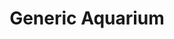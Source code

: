 ---
layout: project_web

cardclass: "col-md-6 mt-4 mt-lg-0"
image: assets/images/portfolio/05.jpg
cardtext: "display-9 mb-0 text-body font-alt fw-normal"
focus1: Website
name: Generic Aquarium
link: "project_detail/Generic_Aquarium.html"
display_order: 7

title: Generic Aquarium
interactive.description: An interactive webpage for any aquarium.
siteurl: ..\mini_sites\Generic_Aquarium\index.html
course: Web Design II
semester: Spring 2021
focus: Webpage

overview: <p class="lead">This project focused on the use of interactive web elements.</p> <p class="lead">Key elements are the Font Awesome icons, the animated nav bar, and the mouse-over Google Maps.</p>

screenshot: ../assets/images/portfolio/05.jpg

challenge: <p>I wanted to build a website that I would like to visit. It needed be visually appealing and have functionality. I wanted the 	site to be user-friendly in its use of font, icons, and colors. </p>

solution: <p>I used different fonts for links, and used Font Awesome icons to indicate when an element had special functionality. 	When the user mouses over bolded locations, a small map appears. </p>
---
